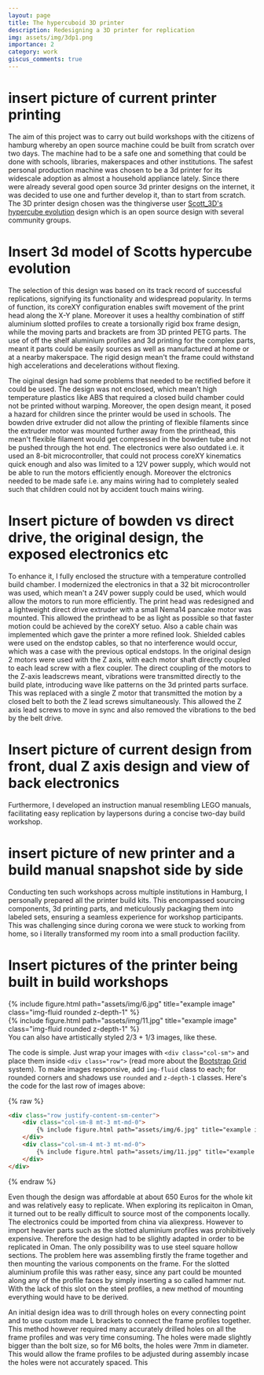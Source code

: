 ```yaml
---
layout: page
title: The hypercuboid 3D printer
description: Redesigning a 3D printer for replication
img: assets/img/3dp1.png
importance: 2
category: work
giscus_comments: true
---
```


# insert picture of current printer printing #

 The aim of this project was to carry out build workshops with the citizens of hamburg whereby an open source machine could be built from scratch over two days. The machine had to be a safe one and something that could be done with schools, libraries, makerspaces and other institutions. The safest personal production machine was chosen to be a 3d printer for its widescale adoption as almost a household appliance lately. Since there were already several good open source 3d printer designs on the internet, it was decided to use one and further develop it, than to start from scratch. The 3D printer design chosen was the thingiverse user [Scott_3D's hypercube evolution](https://www.thingiverse.com/thing:2254103) design which is an open source design with several community groups.
 
 # Insert 3d model of Scotts hypercube evolution #

 The selection of this design was based on its track record of successful replications, signifying its functionality and widespread popularity. In terms of function, its coreXY configuration enables swift movement of the print head along the X-Y plane. Moreover it uses a healthy combination of stiff aluminium slotted profiles to create a torsionally rigid box frame design, while the moving parts and brackets are from 3D printed PETG parts. The use of off the shelf aluminium profiles and 3d printing for the complex parts, meant it parts could be easily sources as well as manufactured at home or at a nearby makerspace. The rigid design mean't the frame could withstand high accelerations and decelerations without flexing.

The oiginal design had some problems that needed to be rectified before it could be used. The design was not enclosed, which mean't high temperature plastics like ABS that required a closed build chamber could not be printed without warping. Moreover, the open design meant, it posed a hazard for children since the printer would be used in schools. The bowden drive extruder did not allow the printing of flexible filaments since the extruder motor was mounted further away from the printhead, this mean't flexible filament would get compressed in the bowden tube and not be pushed through the hot end. The electronics were also outdated i.e. it used an 8-bit microcontroller, that could not process coreXY kinematics quick enough and also was limited to a 12V power supply, which would not be able to run the motors efficiently enough. Moreover the elctronics needed to be made safe i.e. any mains wiring had to completely sealed such that children could not by accident touch mains wiring.

# Insert picture of bowden vs direct drive, the original design, the exposed electronics etc #

To enhance it, I fully enclosed the structure with a temperature controlled build chamber. I modernized the electronics in that a 32 bit microcontroller was used, which mean't a 24V power supply could be used, which would allow the motors to run more efficiently. The print head was redesigned and a lightweight direct drive extruder with a small Nema14 pancake motor was mounted. This allowed the printhead to be as light as possible so that faster motion could be achieved by the coreXY setuo. Also a cable chain was implemented which gave the printer a more refined look. Shielded cables were used on the endstop cables, so that no interference would occur, which was a case with the previous optical endstops. In the original design 2 motors were used with the Z axis, with each motor shaft directly coupled to each lead screw with a flex coupler. The direct coupling of the motors to the Z-axis leadscrews meant, vibrations were transmitted directly to the build plate, introducing wave like patterns on the 3d printed parts surface. This was replaced with a single Z motor that transmitted the motion by a closed belt to both the Z lead screws simultaneously. This allowed the Z axis lead screws to move in sync and also removed the vibrations to the bed by the belt drive.

# Insert picture of current design from front, dual Z axis design and view of back electronics #

Furthermore, I developed an instruction manual resembling LEGO manuals, facilitating easy replication by laypersons during a concise two-day build workshop. 

# insert picture of new printer and a build manual snapshot  side by side #

Conducting ten such workshops across multiple institutions in Hamburg, I personally prepared all the printer build kits. This encompassed sourcing components, 3d printing parts, and meticulously packaging them into labeled sets, ensuring a seamless experience for workshop participants. This was challenging since during corona we were stuck to working from home, so i literally transformed my room into a small production facility.

# Insert pictures of the printer being built in build workshops #




<div class="row justify-content-sm-center">
    <div class="col-sm-8 mt-3 mt-md-0">
        {% include figure.html path="assets/img/6.jpg" title="example image" class="img-fluid rounded z-depth-1" %}
    </div>
    <div class="col-sm-4 mt-3 mt-md-0">
        {% include figure.html path="assets/img/11.jpg" title="example image" class="img-fluid rounded z-depth-1" %}
    </div>
</div>
<div class="caption">
    You can also have artistically styled 2/3 + 1/3 images, like these.
</div>


The code is simple.
Just wrap your images with `<div class="col-sm">` and place them inside `<div class="row">` (read more about the <a href="https://getbootstrap.com/docs/4.4/layout/grid/">Bootstrap Grid</a> system).
To make images responsive, add `img-fluid` class to each; for rounded corners and shadows use `rounded` and `z-depth-1` classes.
Here's the code for the last row of images above:

{% raw %}
```html
<div class="row justify-content-sm-center">
    <div class="col-sm-8 mt-3 mt-md-0">
        {% include figure.html path="assets/img/6.jpg" title="example image" class="img-fluid rounded z-depth-1" %}
    </div>
    <div class="col-sm-4 mt-3 mt-md-0">
        {% include figure.html path="assets/img/11.jpg" title="example image" class="img-fluid rounded z-depth-1" %}
    </div>
</div>
```
{% endraw %}


Even though the design was affordable at about 650 Euros for the whole kit and was relatively easy to replicate. When exploring its replicaiton in Oman, it turned out to be really difficult to source most of the components locally. The electronics could be imported from china via aliexpress. However to import heavier parts such as the slotted aluminium profiles was prohibitively expensive. Therefore the design had to be slightly adapted in order to be replicated in Oman. The only possibility was to use steel square hollow sections. The problem here was assembling firstly the frame together and then mounting the various components on the frame. For the slotted aluminium profile this was rather easy, since any part could be mounted along any of the profile faces by simply inserting a so called hammer nut. With the lack of this slot on the steel profiles, a new method of mounting everything would have to be derived.

An initial design idea was to drill through holes on every connecting point and to use custom made L brackets to connect the frame profiles together. This method however required many accurately drilled holes on all the frame profiles and was very time consuming. The holes were made slightly bigger than the bolt size, so for M6 bolts, the holes were 7mm in diameter. This would allow the frame profiles to be adjusted during assembly incase the holes were not accurately spaced. This 
